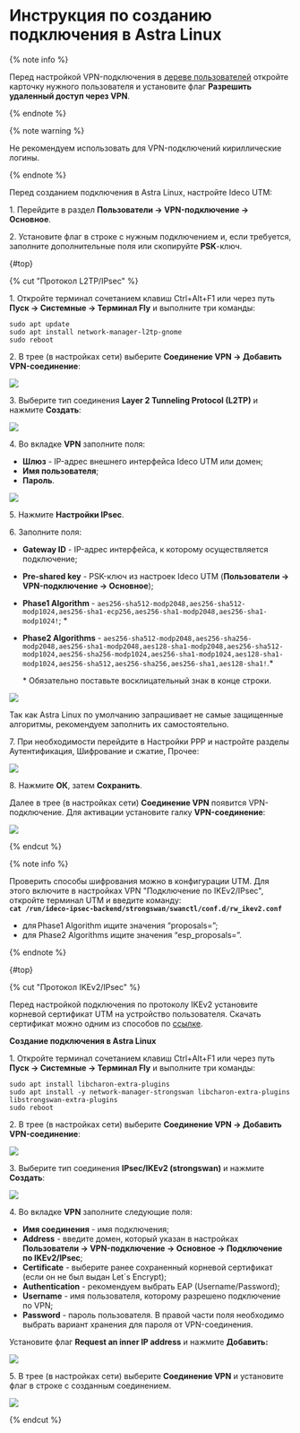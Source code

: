 # Инструкция по созданию подключения в Astra Linux

{% note info %}

Перед настройкой VPN-подключения в [дереве пользователей](../../../settings/users/user-tree/README.md) откройте карточку нужного пользователя и установите флаг **Разрешить удаленный доступ через VPN**. 

{% endnote %}

{% note warning %}

Не рекомендуем использовать для VPN-подключений кириллические логины.

{% endnote %}

Перед созданием подключения в Astra Linux, настройте Ideco UTM:

1\. Перейдите в раздел **Пользователи -&gt; VPN-подключение -&gt; Основное**.

2\. Установите флаг в строке c нужным подключением и, если требуется, заполните дополнительные поля или скопируйте **PSK**-ключ.

{#top}

{% cut "Протокол L2TP/IPsec" %}

1\. Откройте терминал сочетанием клавиш Ctrl+Alt+F1 или через путь **Пуск -> Системные -> Терминал Fly** и выполните три команды:
```
sudo apt update
sudo apt install network-manager-l2tp-gnome
sudo reboot
```

2\. В трее (в настройках сети) выберите **Соединение VPN -> Добавить VPN-соединение**:

![](../../../../_images/tray.png)

3\. Выберите тип соединения **Layer 2 Tunneling Protocol (L2TP)** и нажмите **Создать**:

![](../../../../_images/tray2.png)

4\. Во вкладке **VPN** заполните поля:

* **Шлюз** - IP-адрес внешнего интерфейса Ideco UTM или домен;
* **Имя пользователя**;
* **Пароль**.
  
![](../../../../_images/tray3.png)

5\. Нажмите **Настройки IPsec**.

6\. Заполните поля:

* **Gateway ID** - IP-адрес интерфейса, к которому осуществляется подключение;
* **Pre-shared key** -  PSK-ключ из настроек Ideco UTM (**Пользователи -&gt; VPN-подключение -&gt; Основное**);
* **Phase1 Algorithm** - `aes256-sha512-modp2048,aes256-sha512-modp1024,aes256-sha1-ecp256,aes256-sha1-modp2048,aes256-sha1-modp1024!`; \*
* **Phase2 Algorithms** - `aes256-sha512-modp2048,aes256-sha256-modp2048,aes256-sha1-modp2048,aes128-sha1-modp2048,aes256-sha512-modp1024,aes256-sha256-modp1024,aes256-sha1-modp1024,aes128-sha1-modp1024,aes256-sha512,aes256-sha256,aes256-sha1,aes128-sha1!`.\*
  
    \* Обязательно поставьте восклицательный знак в конце строки.

![](../../../../_images/astra3.png)

Так как Astra Linux по умолчанию запрашивает не самые защищенные алгоритмы, рекомендуем заполнить их самостоятельно.

7\. При необходимости перейдите в Настройки РРР и настройте разделы Аутентификация, Шифрование и сжатие, Прочее:

![](../../../../_images/astra4.png)

8\. Нажмите **OК**, затем **Сохранить**.

Далее в трее (в настройках сети) **Соединение VPN** появится VPN-подключение. Для активации установите галку **VPN-соединение**:

![](../../../../_images/tray6.png)

{% endcut %}

{% note info %}

Проверить способы шифрования можно в конфигурации UTM. Для этого включите в настройках VPN "Подключение по IKEv2/IPsec", откройте терминал UTM и введите команду:  
**`cat /run/ideco-ipsec-backend/strongswan/swanctl/conf.d/rw_ikev2.conf`**
* для Phase1 Algorithm ищите значения “proposals=”;
* для Phase2 Algorithms ищите значения “esp_proposals=”.

{% endnote %}

{#top}

{% cut "Протокол IKEv2/IPsec" %}

Перед настройкой подключения по протоколу IKEv2 установите корневой сертификат UTM на устройство пользователя. Скачать сертификат можно одним из способов по [ссылке](../../../../ngfw/installation/initial-setup.md).

**Создание подключения в Astra Linux**

1\. Откройте терминал сочетанием клавиш Ctrl+Alt+F1 или через путь **Пуск -> Системные -> Терминал Fly** и выполните три команды:

``` 
sudo apt install libcharon-extra-plugins
sudo apt install -y network-manager-strongswan libcharon-extra-plugins libstrongswan-extra-plugins
sudo reboot
```

2\. В трее (в настройках сети) выберите **Соединение VPN -> Добавить VPN-соединение**:

![](../../../../_images/tray.png)

3\. Выберите тип соединения **IPsec/IKEv2 (strongswan)** и нажмите **Создать**:

![](../../../../_images/tray7.png)

4\. Во вкладке **VPN** заполните следующие поля:

* **Имя соединения** - имя подключения;
* **Address** - введите домен, который указан в настройках **Пользователи -&gt; VPN-подключение -&gt; Основное -&gt; Подключение по IKEv2/IPsec**;
* **Certificate** - выберите ранее сохраненный корневой сертификат (если он не был выдан Let`s Encrypt);
* **Authentication** - рекомендуем выбрать EAP (Username/Password);
* **Username** - имя пользователя, которому разрешено подключение по VPN;
* **Password** - пароль пользователя. В правой части поля необходимо выбрать вариант хранения для пароля от VPN-соединения.

Установите флаг **Request an inner IP address** и нажмите **Добавить:**

![](../../../../_images/astra1.png)

5\. В трее (в настройках сети) выберите **Соединение VPN** и установите флаг в строке с созданным соединением.

![](../../../../_images/astra2.png)

{% endcut %}

